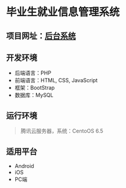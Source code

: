 # 毕业生就业信息管理系统
## 项目网址：[后台系统](http://118.89.240.135)
## 开发环境
* 后端语言：PHP
* 前端语言：HTML, CSS, JavaScript
* 框架：BootStrap
* 数据库：MySQL

## 运行环境
> 腾讯云服务器，系统：CentoOS 6.5

## 适用平台
* Android
* iOS
* PC端


